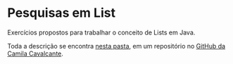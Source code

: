 <h1>Pesquisas em List</h1>

Exercícios propostos para trabalhar o conceito de Lists em Java.

Toda a descrição se encontra [nesta pasta](https://github.com/cami-la/collections-java-api-2023/tree/master/src/main/java/list), em um repositório no [GitHub da Camila Cavalcante](https://github.com/cami-la/).